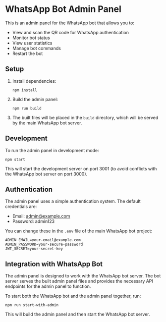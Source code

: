 # WhatsApp Bot Admin Panel

This is an admin panel for the WhatsApp bot that allows you to:

- View and scan the QR code for WhatsApp authentication
- Monitor bot status
- View user statistics
- Manage bot commands
- Restart the bot

## Setup

1. Install dependencies:
   ```
   npm install
   ```

2. Build the admin panel:
   ```
   npm run build
   ```

3. The built files will be placed in the `build` directory, which will be served by the main WhatsApp bot server.

## Development

To run the admin panel in development mode:

```
npm start
```

This will start the development server on port 3001 (to avoid conflicts with the WhatsApp bot server on port 3000).

## Authentication

The admin panel uses a simple authentication system. The default credentials are:

- Email: admin@example.com
- Password: admin123

You can change these in the `.env` file of the main WhatsApp bot project:

```
ADMIN_EMAIL=your-email@example.com
ADMIN_PASSWORD=your-secure-password
JWT_SECRET=your-secret-key
```

## Integration with WhatsApp Bot

The admin panel is designed to work with the WhatsApp bot server. The bot server serves the built admin panel files and provides the necessary API endpoints for the admin panel to function.

To start both the WhatsApp bot and the admin panel together, run:

```
npm run start-with-admin
```

This will build the admin panel and then start the WhatsApp bot server.
